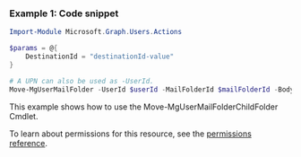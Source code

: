 ### Example 1: Code snippet

```powershellImport-Module Microsoft.Graph.Users.Actions

$params = @{
	DestinationId = "destinationId-value"
}

# A UPN can also be used as -UserId.
Move-MgUserMailFolder -UserId $userId -MailFolderId $mailFolderId -BodyParameter $params
```
This example shows how to use the Move-MgUserMailFolderChildFolder Cmdlet.
To learn about permissions for this resource, see the [permissions reference](/graph/permissions-reference).

